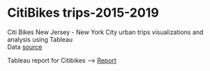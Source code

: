 # CitiBikes trips-2015-2019
Citi Bikes New Jersey - New York City urban trips visualizations and analysis using Tableau
<br>Data [source](https://www.citibikenyc.com/system-data)

Tableau report for Citibikes --> [Report](https://public.tableau.com/profile/nancy6486#!/vizhome/CitiBikesTrips15-19/StartStationsMap?publish=yes)
